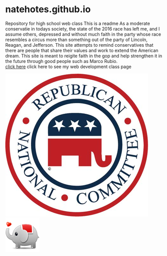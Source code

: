 # natehotes.github.io
 Repository for high school web class
 This is a readme
As a moderate conservatie in todays society, the state of the 2016 race has left me, and I assume others, depressed and without much faith in the party whose race resembles a circus more than something out of the party of Lincoln, Reagan, and Jefferson. This site attempts to remind conservatives that there are people that share their values and work to extend the American dream. This site is meant to reigite faith in the gop and help strengthen it in the future through good people such as Marco Rubio.  
[click here](http://natehotes.github.io/WPD) click here to see my  web development class page


<img src="122266-004-4FE286BB.jpg">
<img src="2f1d5d462fb7623e6972d329aa400efa.png">
